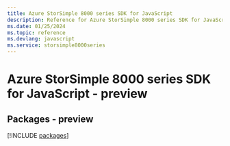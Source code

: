 ```yaml
---
title: Azure StorSimple 8000 series SDK for JavaScript
description: Reference for Azure StorSimple 8000 series SDK for JavaScript
ms.date: 01/25/2024
ms.topic: reference
ms.devlang: javascript
ms.service: storsimple8000series
---
```

# Azure StorSimple 8000 series SDK for JavaScript - preview
## Packages - preview
[!INCLUDE [packages](storsimple-8000-series-index.md)]